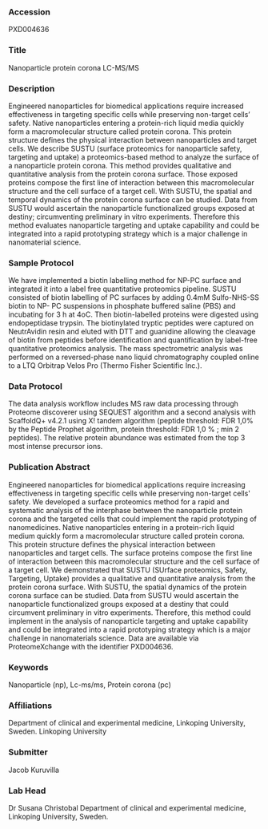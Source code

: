 ### Accession
PXD004636

### Title
Nanoparticle protein corona LC-MS/MS

### Description
Engineered nanoparticles for biomedical applications require increased effectiveness in targeting specific cells while preserving non-target cells’ safety. Native nanoparticles entering a protein-rich liquid media quickly form a macromolecular structure called protein corona.  This protein structure defines the physical interaction between nanoparticles and target cells. We describe SUSTU (surface proteomics for nanoparticle safety, targeting and uptake) a proteomics-based method to analyze the surface of a nanoparticle protein corona. This method provides qualitative and quantitative analysis from the protein corona surface. Those exposed proteins compose the first line of interaction between this macromolecular structure and the cell surface of a target cell. With SUSTU, the spatial and temporal dynamics of the protein corona surface can be studied. Data from SUSTU would ascertain the nanoparticle functionalized groups exposed at destiny; circumventing preliminary in vitro experiments. Therefore this method evaluates nanoparticle targeting and uptake capability and could be integrated into a rapid prototyping strategy which is a major challenge in nanomaterial science.

### Sample Protocol
We have implemented a biotin labelling method for NP-PC surface and integrated it into a label free quantitative proteomics pipeline. SUSTU consisted of biotin labelling of PC surfaces by adding 0.4mM Sulfo-NHS-SS biotin to NP- PC suspensions in phosphate buffered saline (PBS) and incubating for 3 h at 4oC. Then biotin-labelled proteins were digested using endopeptidase trypsin. The biotinylated tryptic peptides were captured on NeutrAvidin resin and eluted with DTT and guanidine allowing the cleavage of biotin from peptides before identification and quantification by label-free quantitative proteomics analysis. The mass spectrometric analysis was performed on a reversed-phase nano liquid chromatography coupled online to a LTQ Orbitrap Velos Pro (Thermo Fisher Scientific Inc.).

### Data Protocol
The data analysis workflow includes MS raw data processing through Proteome discoverer using SEQUEST algorithm and a second analysis with ScaffoldQ+ v4.2.1 using X! tandem algorithm (peptide threshold: FDR 1,0% by the Peptide Prophet algorithm, protein threshold: FDR 1,0 % ; min 2 peptides). The relative protein abundance was estimated from the top 3 most intense precursor ions.

### Publication Abstract
Engineered nanoparticles for biomedical applications require increasing effectiveness in targeting specific cells while preserving non-target cells' safety. We developed a surface proteomics method for a rapid and systematic analysis of the interphase between the nanoparticle protein corona and the targeted cells that could implement the rapid prototyping of nanomedicines. Native nanoparticles entering in a protein-rich liquid medium quickly form a macromolecular structure called protein corona. This protein structure defines the physical interaction between nanoparticles and target cells. The surface proteins compose the first line of interaction between this macromolecular structure and the cell surface of a target cell. We demonstrated that SUSTU (SUrface proteomics, Safety, Targeting, Uptake) provides a qualitative and quantitative analysis from the protein corona surface. With SUSTU, the spatial dynamics of the protein corona surface can be studied. Data from SUSTU would ascertain the nanoparticle functionalized groups exposed at a destiny that could circumvent preliminary in vitro experiments. Therefore, this method could implement in the analysis of nanoparticle targeting and uptake capability and could be integrated into a rapid prototyping strategy which is a major challenge in nanomaterials science. Data are available via ProteomeXchange with the identifier PXD004636.

### Keywords
Nanoparticle (np), Lc-ms/ms, Protein corona (pc)

### Affiliations
Department of clinical and experimental medicine, Linkoping University, Sweden.
Linkoping University

### Submitter
Jacob Kuruvilla

### Lab Head
Dr Susana Christobal
Department of clinical and experimental medicine, Linkoping University, Sweden.


